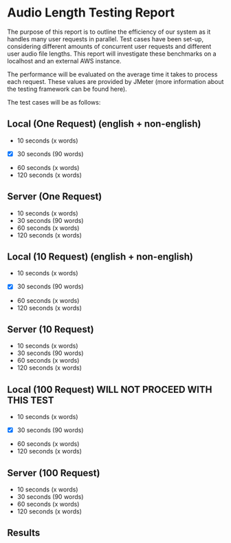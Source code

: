 # Audio Length Testing Report

The purpose of this report is to outline the efficiency of our system as it handles many user requests in parallel. Test cases have been set-up, considering different amounts of concurrent user requests and different user audio file lengths. This report will investigate these benchmarks on a localhost and an external AWS instance.

The performance will be evaluated on the average time it takes to process each request. These values are provided by JMeter (more information about the testing framework can be found here).

The test cases will be as follows:

## Local (One Request) (english + non-english)

- 10 seconds (x words)
- [x] 30 seconds (90 words)
- 60 seconds (x words)
- 120 seconds (x words)

## Server (One Request)

- 10 seconds (x words)
- 30 seconds (90 words)
- 60 seconds (x words)
- 120 seconds (x words)

## Local (10 Request) (english + non-english)

- 10 seconds (x words)
- [x] 30 seconds (90 words)
- 60 seconds (x words)
- 120 seconds (x words)

## Server (10 Request)

- 10 seconds (x words)
- 30 seconds (90 words)
- 60 seconds (x words)
- 120 seconds (x words)

## Local (100 Request) WILL NOT PROCEED WITH THIS TEST

- 10 seconds (x words)
- [x] 30 seconds (90 words)
- 60 seconds (x words)
- 120 seconds (x words)

## Server (100 Request)

- 10 seconds (x words)
- 30 seconds (90 words)
- 60 seconds (x words)
- 120 seconds (x words)

## Results
